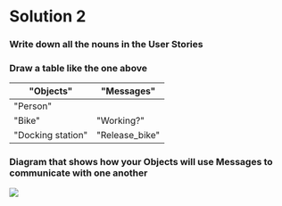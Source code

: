 # Solution 2
### Write down all the nouns in the User Stories

### Draw a table like the one above

|"Objects"       |"Messages"|
|----------------|----------|
|"Person"        |          |
|"Bike"          |"Working?"|
|"Docking station"|"Release_bike"|

### Diagram that shows how your Objects will use Messages to communicate with one another
<img src="https://raw.githubusercontent.com/xavierloos/boris-bikes/master/part2/flowchart.png"/>